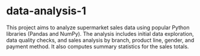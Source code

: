 # data-analysis-1
 This project aims to analyze supermarket sales data using popular Python libraries (Pandas and NumPy). The analysis includes initial data exploration, data quality checks, and sales analysis by branch, product line, gender, and payment method. It also computes summary statistics for the sales totals.
